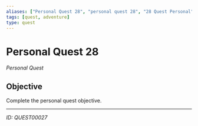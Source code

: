 ```yaml
---
aliases: ["Personal Quest 28", "personal quest 28", "28 Quest Personal"]
tags: [quest, adventure]
type: quest
---
```


# Personal Quest 28

*Personal Quest*

## Objective
Complete the personal quest objective.

---
*ID: QUEST00027*